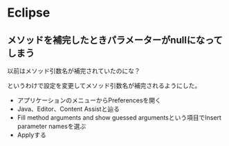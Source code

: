 # Eclipse

## メソッドを補完したときパラメーターがnullになってしまう

以前はメソッド引数名が補完されていたのにな？

というわけで設定を変更してメソッド引数名が補完されるようにした。

- アプリケーションのメニューからPreferencesを開く
- Java、Editor、Content Assistと辿る
- Fill method arguments and show guessed argumentsという項目でInsert parameter namesを選ぶ
- Applyする

